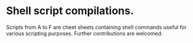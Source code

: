 # Shell script compilations.
Scripts from A to F are cheet sheets containing shell commands useful for various scripting purposes.
Further contributions are welcomed.
